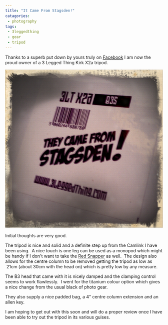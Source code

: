 ```yaml
---
title: "It Came From Stagsden!"
catagories:
 - photography
tags:
 - 3leggedthing
 - gear
 - tripod
---
```

Thanks to a superb put down by yours truly on [Facebook][3ltPutdown] I am now the proud owner of a 3 Legged Thing Kirk X2a tripod.

<img class="padded center"
		alt="They came from Stagsden!"
		src="/images/2011-09-15-it-came-from-stagsden/shot_1316096516533.jpg" />

Initial thoughts are very good.

The tripod is nice and solid and a definite step up from the Camlink I have been using.  A nice touch is one leg can be used as a monopod which might be handy if I don't want to take the [Red Snapper][redsnapperuk] as well.  The design also allows for the centre column to be removed getting the tripod as low as  21cm (about 30cm with the head on) which is pretty low by any measure.

The B3 head that came with it is nicely damped and the clamping control seems to work flawlessly.  I went for the titanium colour option which gives a nice change from the usual black of photo gear.

They also supply a nice padded bag, a 4" centre column extension and an allen key.

I am hoping to get out with this soon and will do a proper review once I have been able to try out the tripod in its various guises.

[3ltPutdown]: https://www.facebook.com/3leggedthing/posts/252026921503305
[redsnapperuk]: https://www.redsnapperuk.com/
